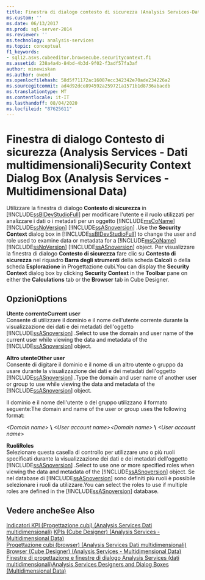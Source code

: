 ```yaml
---
title: Finestra di dialogo contesto di sicurezza (Analysis Services-Dati multidimensionali) | Microsoft Docs
ms.custom: ''
ms.date: 06/13/2017
ms.prod: sql-server-2014
ms.reviewer: ''
ms.technology: analysis-services
ms.topic: conceptual
f1_keywords:
- sql12.asvs.cubeeditor.browsecube.securitycontext.f1
ms.assetid: 238a4a4b-84bd-4b3d-9f02-f3adf57fa3af
author: minewiskan
ms.author: owend
ms.openlocfilehash: 58d5f71172ac16087ecc342342e70ade234226a2
ms.sourcegitcommit: ad4d92dce894592a259721a1571b1d8736abacdb
ms.translationtype: MT
ms.contentlocale: it-IT
ms.lasthandoff: 08/04/2020
ms.locfileid: "87625611"
---
```

# <a name="security-context-dialog-box-analysis-services---multidimensional-data"></a><span data-ttu-id="d007e-102">Finestra di dialogo Contesto di sicurezza (Analysis Services - Dati multidimensionali)</span><span class="sxs-lookup"><span data-stu-id="d007e-102">Security Context Dialog Box (Analysis Services - Multidimensional Data)</span></span>
  <span data-ttu-id="d007e-103">Utilizzare la finestra di dialogo **Contesto di sicurezza** in [!INCLUDE[ssBIDevStudioFull](../includes/ssbidevstudiofull-md.md)] per modificare l'utente e il ruolo utilizzati per analizzare i dati o i metadati per un oggetto [!INCLUDE[msCoName](../includes/msconame-md.md)] [!INCLUDE[ssNoVersion](../includes/ssnoversion-md.md)] [!INCLUDE[ssASnoversion](../includes/ssasnoversion-md.md)] .</span><span class="sxs-lookup"><span data-stu-id="d007e-103">Use the **Security Context** dialog box in [!INCLUDE[ssBIDevStudioFull](../includes/ssbidevstudiofull-md.md)] to change the user and role used to examine data or metadata for a [!INCLUDE[msCoName](../includes/msconame-md.md)] [!INCLUDE[ssNoVersion](../includes/ssnoversion-md.md)] [!INCLUDE[ssASnoversion](../includes/ssasnoversion-md.md)] object.</span></span> <span data-ttu-id="d007e-104">Per visualizzare la finestra di dialogo **Contesto di sicurezza** fare clic su **Contesto di sicurezza** nel riquadro **Barra degli strumenti** della scheda **Calcoli** o della scheda **Esplorazione** in Progettazione cubi.</span><span class="sxs-lookup"><span data-stu-id="d007e-104">You can display the **Security Context** dialog box by clicking **Security Context** in the **Toolbar** pane on either the **Calculations** tab or the **Browser** tab in Cube Designer.</span></span>  
  
## <a name="options"></a><span data-ttu-id="d007e-105">Opzioni</span><span class="sxs-lookup"><span data-stu-id="d007e-105">Options</span></span>  
 <span data-ttu-id="d007e-106">**Utente corrente**</span><span class="sxs-lookup"><span data-stu-id="d007e-106">**Current user**</span></span>  
 <span data-ttu-id="d007e-107">Consente di utilizzare il dominio e il nome dell'utente corrente durante la visualizzazione dei dati e dei metadati dell'oggetto [!INCLUDE[ssASnoversion](../includes/ssasnoversion-md.md)] .</span><span class="sxs-lookup"><span data-stu-id="d007e-107">Select to use the domain and user name of the current user while viewing the data and metadata of the [!INCLUDE[ssASnoversion](../includes/ssasnoversion-md.md)] object.</span></span>  
  
 <span data-ttu-id="d007e-108">**Altro utente**</span><span class="sxs-lookup"><span data-stu-id="d007e-108">**Other user**</span></span>  
 <span data-ttu-id="d007e-109">Consente di digitare il dominio e il nome di un altro utente o gruppo da usare durante la visualizzazione dei dati e dei metadati dell'oggetto [!INCLUDE[ssASnoversion](../includes/ssasnoversion-md.md)] .</span><span class="sxs-lookup"><span data-stu-id="d007e-109">Type the domain and user name of another user or group to use while viewing the data and metadata of the [!INCLUDE[ssASnoversion](../includes/ssasnoversion-md.md)] object.</span></span>  
  
 <span data-ttu-id="d007e-110">Il dominio e il nome dell'utente o del gruppo utilizzano il formato seguente:</span><span class="sxs-lookup"><span data-stu-id="d007e-110">The domain and name of the user or group uses the following format:</span></span>  
  
 <span data-ttu-id="d007e-111">*\<Domain name>* **\\** *\<User account name>*</span><span class="sxs-lookup"><span data-stu-id="d007e-111">*\<Domain name>* **\\** *\<User account name>*</span></span>  
  
 <span data-ttu-id="d007e-112">**Ruoli**</span><span class="sxs-lookup"><span data-stu-id="d007e-112">**Roles**</span></span>  
 <span data-ttu-id="d007e-113">Selezionare questa casella di controllo per utilizzare uno o più ruoli specificati durante la visualizzazione dei dati e dei metadati dell'oggetto [!INCLUDE[ssASnoversion](../includes/ssasnoversion-md.md)] .</span><span class="sxs-lookup"><span data-stu-id="d007e-113">Select to use one or more specified roles when viewing the data and metadata of the [!INCLUDE[ssASnoversion](../includes/ssasnoversion-md.md)] object.</span></span> <span data-ttu-id="d007e-114">Se nel database di [!INCLUDE[ssASnoversion](../includes/ssasnoversion-md.md)] sono definiti più ruoli è possibile selezionare i ruoli da utilizzare.</span><span class="sxs-lookup"><span data-stu-id="d007e-114">You can select the roles to use if multiple roles are defined in the [!INCLUDE[ssASnoversion](../includes/ssasnoversion-md.md)] database.</span></span>  
  
## <a name="see-also"></a><span data-ttu-id="d007e-115">Vedere anche</span><span class="sxs-lookup"><span data-stu-id="d007e-115">See Also</span></span>  
 <span data-ttu-id="d007e-116">[Indicatori KPI &#40;Progettazione cubi&#41; &#40;Analysis Services Dati multidimensionali&#41;](kpis-cube-designer-analysis-services-multidimensional-data.md) </span><span class="sxs-lookup"><span data-stu-id="d007e-116">[KPIs &#40;Cube Designer&#41; &#40;Analysis Services - Multidimensional Data&#41;](kpis-cube-designer-analysis-services-multidimensional-data.md) </span></span>  
 <span data-ttu-id="d007e-117">[Progettazione cubi &#40;browser&#41; &#40;Analysis Services Dati multidimensionali&#41;](browser-cube-designer-analysis-services-multidimensional-data.md) </span><span class="sxs-lookup"><span data-stu-id="d007e-117">[Browser &#40;Cube Designer&#41; &#40;Analysis Services - Multidimensional Data&#41;](browser-cube-designer-analysis-services-multidimensional-data.md) </span></span>  
 [<span data-ttu-id="d007e-118">Finestre di progettazione e finestre di dialogo Analysis Services &#40;dati multidimensionali&#41;</span><span class="sxs-lookup"><span data-stu-id="d007e-118">Analysis Services Designers and Dialog Boxes &#40;Multidimensional Data&#41;</span></span>](analysis-services-designers-and-dialog-boxes-multidimensional-data.md)  
  
  
